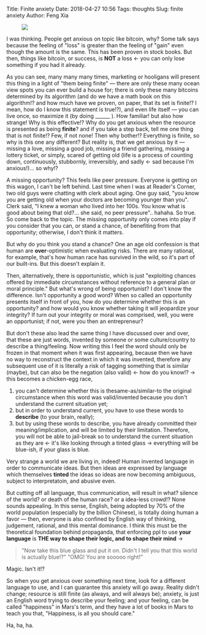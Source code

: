 Title: Finite anxiety
Date: 2018-04-27 10:56
Tags: thoughts
Slug: finite anxiety
Author: Feng Xia

<figure class="col l6 m6 s12">
  <img src="{{SITEURL}}/images/cat-body-language.jpg"/>
</figure>


I was thinking. People get anxious on topic like bitcoin, why? Some
talk says because the feeling of "loss" is greater than the feeling of
"gain" even though the amount is the same. This has been proven in
stock books. But then, things like bitcoin, or success, is **NOT** a
loss &larr; you can only lose something if you had it already. 

As you can see, many many many times, marketing or hooligans will
present this thing in a light of "them being finite" &mdash; there are
only these many ocean view spots you can ever build a house for; there
is only these many bitcoins determined by its algorithm (and do we
have a math book on this algorithm!? and how much have we proven, on
paper, that its set is finite!? I mean, how do I know this statement
is true!?), and even life itself &mdash; you can live once, so
maximize it (by doing ______ ). How familiar! but also how strange!
Why is this effective!? Why do you get anxious when the resource is
presented as being **finite**? and if you take a step back, tell me
one thing that is not finite!? Few, if not none! Then why bother!?
Everything is finite, so why is this one any different? But reality
is, that we get anxious by it &mdash; missing a love, missing a good
job, missing a friend gathering, missing a lottery ticket, or simply,
scared of getting old (life is a process of counting down,
continuously, stubbornly, irreversibly, and sadly &larr; sad because
I'm anxious!)... so why!?

A missing opportunity?  This feels like peer pressure. Everyone is
getting on this wagon, I can't be left behind. Last time when I was at
Reader's Corner, two old guys were chatting with clerk about
aging. One guy said, "you know you are getting old when your doctors
are becoming younger than you". Clerk said, "I knew a woman who lived
into her 100s. You know what is good about being that old?... she
said, no peer pressure".. hahaha. So true. So come back to the
topic. The missing opportunity only comes into play if you consider
that you can, or stand a chance, of benefiting from that opportunity;
otherwise, I don't think it matters.

But why do you think you stand a chance? One an age old confession is
that human are **over**-optimistic when evaluating risks. There are
many rational, for example, that's how human race has survived in the
wild, so it's part of our built-ins. But this doesn't explain it.

Then, alternatively, there is opportunistic, which is just "exploiting
chances offered by immediate circumstances without reference to a
general plan or moral principle." But what's wrong of being
opportunist? I don't know the difference. Isn't opportunity a good
word? When so called an opportunity presents itself in front of you,
how do you determine whether this is an opportunity? and how would you
know whether taking it will jeopardize your integrity? If turn out
your integrity or moral was comprised, well, you were an opportunist;
if not, were you then an entrepreneur?

But don't these also lead the same thing I have discussed over and
over, that these are just words, invented by someone or some
culture/country to describe a thing/feeling. Now writing this I feel
the word should only be frozen in that moment when it was first
appearing, because then we have no way to reconstruct the context in
which it was invented, therefore any subsequent use of it is literally
a risk of tagging something that is similar (maybe), but can also be
the negation (also valid) &larr; how do you know!? &rarr; this becomes
a chicken-egg race, 

1. you can't determine whether this is thesame-as/similar-to the
   original circumstance when this word was valid/invented because you
   don't understand the current situation yet;
2. but in order to understand current, you have to use these words to
   **describe** (to your brain, really);
3. but by using these words to describe, you have already committed
   their meaning/implication, and will be limited by their
   limitation. Therefore, you will not be able to jail-break so to
   understand the current situation as they are &larr; it's like
   looking through a tinted glass &rarr; everything will be blue-ish,
   if your glass is blue.
   
Very strange a world we are living in, indeed! Human invented language
in order to communicate ideas. But then ideas are expressed by
language which themselves **tinted** the ideas so ideas are now
becoming ambiguous, subject to interpretatoin, and abusive even.

But cutting off all language, thus communication, will result in what?
silence of the world? or death of the human race? or a idea-less
crowd!? None sounds appealing. In this sense, English, being adopted
by 70% of the world population (especially by the billion Chinese), is
totally doing human a favor &mdash; then, everyone is also confined by
English way of thinking, judgement, rational, and this mental
dominance. I think this must be the theoretical foundation behind
propaganda, that enforcing ppl to use **your language** is **THE way to
shape their logic, and to shape their mind** &rarr; 

> "Now take this blue
> glass and put it on. Didn't I tell you that this world is actually
> blue!?" "OMG! You are sooooo right!"
> 

Magic. Isn't it!?

So when you get anxious over something next time, look for a
different language to use, and I can guarantee this anxiety will go
away. Reality didn't change; resource is still finite (as always, and
will always be); anxiety, is just an English word trying to describe
your feeling; and your feeling, can be called "happiness" in Mars's
term, and they have a lot of books in Mars to teach you that,
"Happiness, is all you should care."

Ha, ha, ha.
